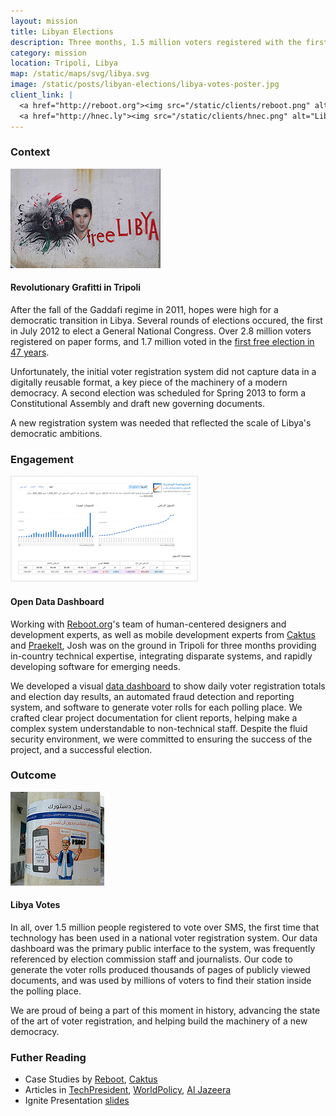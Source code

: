 ```yaml
---
layout: mission
title: Libyan Elections
description: Three months, 1.5 million voters registered with the first all-SMS system in the world, building the foundation for a new democracy
category: mission
location: Tripoli, Libya
map: /static/maps/svg/libya.svg
image: /static/posts/libyan-elections/libya-votes-poster.jpg
client_link: |
  <a href="http://reboot.org"><img src="/static/clients/reboot.png" alt="Reboot.org"></a>&nbsp;
  <a href="http://hnec.ly"><img src="/static/clients/hnec.png" alt="Libyan High National Elections Commission"></a>
---
```


### Context ###

<div class="thumb inline right">
<a href="https://www.flickr.com/photos/jlevinger/11255839895/in/set-72157638756850325"><img src="/static/posts/libyan-elections/free-libya.jpg"></a><h4>Revolutionary Grafitti in Tripoli</h4>
</div>

After the fall of the Gaddafi regime in 2011, hopes were high for a democratic transition in Libya. Several rounds of elections occured, the first in July 2012 to elect a General National Congress. Over 2.8 million voters registered on paper forms, and 1.7 million voted in the [first free election in 47 years](http://www.un.org/wcm/content/site/undpa/op/edit/main/enewsletter/news0612_libya).

Unfortunately, the initial voter registration system did not capture data in a digitally reusable format, a key piece of the machinery of a modern democracy. A second election was scheduled for Spring 2013 to form a Constitutional Assembly and draft new governing documents.

A new registration system was needed that reflected the scale of Libya's democratic ambitions.


### Engagement ###

<div class="thumb inline right">
<a href="http://data.libyavotes.ly"><img src="/static/posts/libyan-elections/dashboard.png"></a><h4>Open Data Dashboard</h4>
</div>


Working with [Reboot.org](http://reboot.org)'s team of human-centered designers and development experts, as well as mobile development experts from [Caktus]() and [Praekelt](http://www.praekeltfoundation.org), Josh was on the ground in Tripoli for three months providing in-country technical expertise, integrating disparate systems, and rapidly developing software for emerging needs.

We developed a visual [data dashboard](http://data.libyavotes.ly) to show daily voter registration totals and election day results, an automated fraud detection and reporting system, and software to generate voter rolls for each polling place. We crafted clear project documentation for client reports, helping make a complex system understandable to non-technical staff. Despite the fluid security environment, we were committed to ensuring the success of the project, and a successful election.

### Outcome ###

<div class="thumb inline right">
<a href="https://www.flickr.com/photos/jlevinger/11304642336/in/set-72157638757786723"><img src="/static/posts/libyan-elections/libya-votes-poster.jpg"></a><h4>Libya Votes</h4>
</div>

In all, over 1.5 million people registered to vote over SMS, the first time that technology has been used in a national voter registration system. Our data dashboard was the primary public interface to the system, was frequently referenced by election commission staff and journalists. Our code to generate the voter rolls produced thousands of pages of publicly viewed documents, and was used by millions of voters to find their station inside the polling place.

We are proud of being a part of this moment in history, advancing the state of the art of voter registration, and helping build the machinery of a new democracy.

### Futher Reading ###
- Case Studies by [Reboot](http://reboot.org/case-studies/ict-for-voter-registration-libya/), [Caktus](http://www.caktusgroup.com/blog/2014/06/25/caktus-supporting-libyas-elections-worlds-first-sms-voter-registration-system/)
- Articles in [TechPresident](http://techpresident.com/news/wegov/25151/libya-rolls-out-worlds-first-mobile-voter-registration-system), [WorldPolicy](http://www.worldpolicy.org/blog/2014/06/25/libyas-election-ushers-new-voter-tech), [Al Jazeera](http://stream.aljazeera.com/story/201406242254-0023874)
- Ignite Presentation [slides](http://www.levinger.net/josh/files/LibyaVoterReg.pdf)